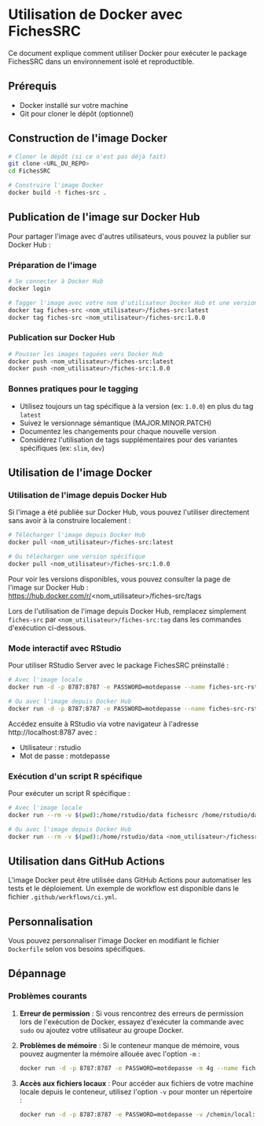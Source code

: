 # Utilisation de Docker avec FichesSRC

Ce document explique comment utiliser Docker pour exécuter le package FichesSRC dans un environnement isolé et reproductible.

## Prérequis

- Docker installé sur votre machine
- Git pour cloner le dépôt (optionnel)

## Construction de l'image Docker

```bash
# Cloner le dépôt (si ce n'est pas déjà fait)
git clone <URL_DU_REPO>
cd FichesSRC

# Construire l'image Docker
docker build -t fiches-src .
```

## Publication de l'image sur Docker Hub

Pour partager l'image avec d'autres utilisateurs, vous pouvez la publier sur Docker Hub :

### Préparation de l'image

```bash
# Se connecter à Docker Hub
docker login

# Tagger l'image avec votre nom d'utilisateur Docker Hub et une version
docker tag fiches-src <nom_utilisateur>/fiches-src:latest
docker tag fiches-src <nom_utilisateur>/fiches-src:1.0.0
```

### Publication sur Docker Hub

```bash
# Pousser les images taguées vers Docker Hub
docker push <nom_utilisateur>/fiches-src:latest
docker push <nom_utilisateur>/fiches-src:1.0.0
```

### Bonnes pratiques pour le tagging

- Utilisez toujours un tag spécifique à la version (ex: `1.0.0`) en plus du tag `latest`
- Suivez le versionnage sémantique (MAJOR.MINOR.PATCH)
- Documentez les changements pour chaque nouvelle version
- Considérez l'utilisation de tags supplémentaires pour des variantes spécifiques (ex: `slim`, `dev`)

## Utilisation de l'image Docker

### Utilisation de l'image depuis Docker Hub

Si l'image a été publiée sur Docker Hub, vous pouvez l'utiliser directement sans avoir à la construire localement :

```bash
# Télécharger l'image depuis Docker Hub
docker pull <nom_utilisateur>/fiches-src:latest

# Ou télécharger une version spécifique
docker pull <nom_utilisateur>/fiches-src:1.0.0
```

Pour voir les versions disponibles, vous pouvez consulter la page de l'image sur Docker Hub : https://hub.docker.com/r/<nom_utilisateur>/fiches-src/tags

Lors de l'utilisation de l'image depuis Docker Hub, remplacez simplement `fiches-src` par `<nom_utilisateur>/fiches-src:tag` dans les commandes d'exécution ci-dessous.

### Mode interactif avec RStudio

Pour utiliser RStudio Server avec le package FichesSRC préinstallé :

```bash
# Avec l'image locale
docker run -d -p 8787:8787 -e PASSWORD=motdepasse --name fiches-src-rstudio fiches-src rstudio

# Ou avec l'image depuis Docker Hub
docker run -d -p 8787:8787 -e PASSWORD=motdepasse --name fiches-src-rstudio ofbidf/fiches-src:latest rstudio
```

Accédez ensuite à RStudio via votre navigateur à l'adresse http://localhost:8787 avec :
- Utilisateur : rstudio
- Mot de passe : motdepasse

### Exécution d'un script R spécifique

Pour exécuter un script R spécifique :

```bash
# Avec l'image locale
docker run --rm -v $(pwd):/home/rstudio/data fichessrc /home/rstudio/data/mon_script.R

# Ou avec l'image depuis Docker Hub
docker run --rm -v $(pwd):/home/rstudio/data <nom_utilisateur>/fichessrc:latest /home/rstudio/data/mon_script.R
```

## Utilisation dans GitHub Actions

L'image Docker peut être utilisée dans GitHub Actions pour automatiser les tests et le déploiement. Un exemple de workflow est disponible dans le fichier `.github/workflows/ci.yml`.

## Personnalisation

Vous pouvez personnaliser l'image Docker en modifiant le fichier `Dockerfile` selon vos besoins spécifiques.

## Dépannage

### Problèmes courants

1. **Erreur de permission** : Si vous rencontrez des erreurs de permission lors de l'exécution de Docker, essayez d'exécuter la commande avec `sudo` ou ajoutez votre utilisateur au groupe Docker.

2. **Problèmes de mémoire** : Si le conteneur manque de mémoire, vous pouvez augmenter la mémoire allouée avec l'option `-m` :
   ```bash
   docker run -d -p 8787:8787 -e PASSWORD=motdepasse -m 4g --name fichessrc-rstudio fiches-src rstudio
   ```

3. **Accès aux fichiers locaux** : Pour accéder aux fichiers de votre machine locale depuis le conteneur, utilisez l'option `-v` pour monter un répertoire :
   ```bash
   docker run -d -p 8787:8787 -e PASSWORD=motdepasse -v /chemin/local:/home/rstudio/data --name fiches-src-rstudio fiches-src rstudio
   ```